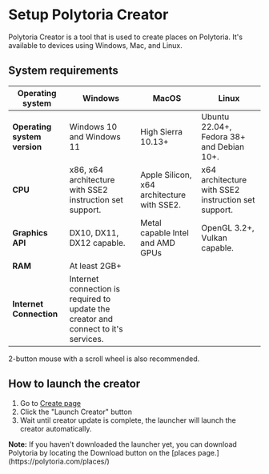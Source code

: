 # Setup Polytoria Creator

Polytoria Creator is a tool that is used to create places on Polytoria. It's available to devices using Windows, Mac, and Linux.

## System requirements

| Operating system             | Windows                                                                             | MacOS                                      | Linux                                               |
| ---------------------------- | ----------------------------------------------------------------------------------- | ------------------------------------------ | --------------------------------------------------- |
| **Operating system version** | Windows 10 and Windows 11                                         | High Sierra 10.13+                         | Ubuntu 22.04+, Fedora 38+ and Debian 10+.            |
| **CPU**                      | x86, x64 architecture with SSE2 instruction set support.                            | Apple Silicon, x64 architecture with SSE2. | x64 architecture with SSE2 instruction set support. |
| **Graphics API**             | DX10, DX11, DX12 capable.                                                           | Metal capable Intel and AMD GPUs           | OpenGL 3.2+, Vulkan capable.                        |
| **RAM**                      | At least 2GB+                                                                       |
| **Internet Connection**      | Internet connection is required to update the creator and connect to it's services. |

2-button mouse with a scroll wheel is also recommended.

## How to launch the creator

1. Go to [Create page](https://polytoria.com/create/)
2. Click the "Launch Creator" button
3. Wait until creator update is complete, the launcher will launch the creator automatically.

<div class="alert alert-info">
    <strong>Note:</strong>
    If you haven't downloaded the launcher yet, you can download Polytoria by locating the Download button on the [places page.](https://polytoria.com/places/)
</div>
